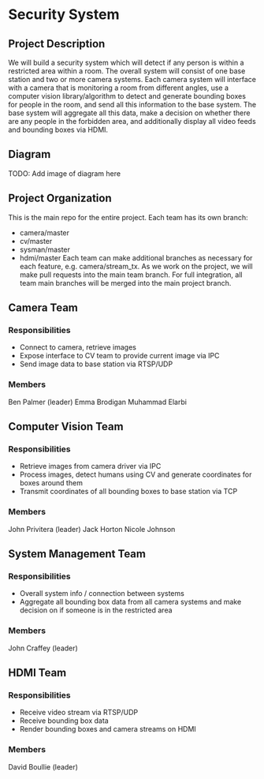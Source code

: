 # Security System

## Project Description

We will build a security system which will detect if any person is within a restricted area within a room.
The overall system will consist of one base station and two or more camera systems. Each camera system will
interface with a camera that is monitoring a room from different angles, use a computer vision library/algorithm
to detect and generate bounding boxes for people in the room, and send all this information to the base system.
The base system will aggregate all this data, make a decision on whether there are any people in the forbidden area,
and additionally display all video feeds and bounding boxes via HDMI.

## Diagram

TODO: Add image of diagram here

## Project Organization

This is the main repo for the entire project. Each team has its own branch:
- camera/master
- cv/master
- sysman/master
- hdmi/master
Each team can make additional branches as necessary for each feature, e.g. camera/stream_tx. As we work on the project,
we will make pull requests into the main team branch. For full integration, all team main branches will be merged into
the main project branch.

## Camera Team

### Responsibilities

- Connect to camera, retrieve images
- Expose interface to CV team to provide current image via IPC
- Send image data to base station via RTSP/UDP

### Members
Ben Palmer (leader)
Emma Brodigan
Muhammad Elarbi

## Computer Vision Team

### Responsibilities

- Retrieve images from camera driver via IPC
- Process images, detect humans using CV and generate coordinates for boxes around them
- Transmit coordinates of all bounding boxes to base station via TCP

### Members
John Privitera (leader)
Jack Horton
Nicole Johnson

## System Management Team

### Responsibilities

- Overall system info / connection between systems
- Aggregate all bounding box data from all camera systems and make decision on if someone is
  in the restricted area

### Members
John Craffey (leader)

## HDMI Team

### Responsibilities

- Receive video stream via RTSP/UDP
- Receive bounding box data
- Render bounding boxes and camera streams on HDMI

### Members
David Boullie (leader)

